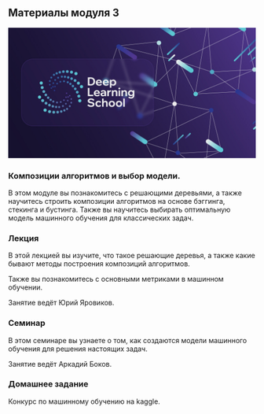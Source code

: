 ## Материалы модуля 3
<div align="center">
  <img src="../images/dls.png">
</div>

### Композиции алгоритмов и выбор модели.

В этом модуле вы познакомитесь с решающими деревьями, а также научитесь строить композиции алгоритмов на основе бэггинга, стекинга и бустинга. Также вы научитесь выбирать оптимальную модель машинного обучения для классических задач.

### Лекция
В этой лекцией вы изучите, что такое решающие деревья, а также какие бывают методы построения композиций алгоритмов.

Также вы познакомитесь с основными метриками в машинном обучении.

Занятие ведёт Юрий Яровиков.

### Семинар
В этом семинаре вы узнаете о том, как создаются модели машинного обучения для решения настоящих задач.

Занятие ведёт Аркадий Боков.

### Домашнее задание

Конкурс по машинному обучению на kaggle. 